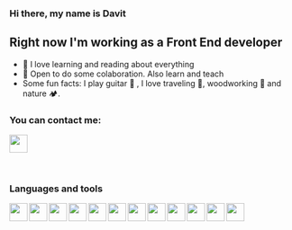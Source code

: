 ### Hi there, my name is Davit

## Right now I'm working as a Front End developer
- 📘 I love learning and reading about everything
- 🌱 Open to do some colaboration. Also learn and teach
- Some fun facts: I play guitar 🎸  , I love traveling 🎒, woodworking 🌳 and nature 🏕.

### You can contact me:
<a href="https://www.linkedin.com/in/david-boo"><img height="32" width="32" src="https://cdn.simpleicons.org/linkedin/_/eee" /></a>

<br>

### Languages and tools
<img align="left" height="32" width="32" src="https://cdn.simpleicons.org/visualstudiocode/eee/_">
<img align="left" height="32" width="32" src="https://cdn.simpleicons.org/html5/eee/_">
<img align="left" height="32" width="32" src="https://cdn.simpleicons.org/css3/eee/_">
<img align="left" height="32" width="32" src="https://cdn.simpleicons.org/javascript/eee/_">
<img align="left" height="32" width="32" src="https://cdn.simpleicons.org/react/eee/_">
<img align="left" height="32" width="32" src="https://cdn.simpleicons.org/node.js/eee/_">
<img align="left" height="32" width="32" src="https://cdn.simpleicons.org/express/eee/_">
<img align="left" height="32" width="32" src="https://cdn.simpleicons.org/wordpress/eee/_">
<img align="left" height="32" width="32" src="https://cdn.simpleicons.org/bootstrap/eee/_">
<img align="left" height="32" width="32" src="https://cdn.simpleicons.org/php/eee/_">
<img align="left" height="32" width="32" src="https://cdn.simpleicons.org/git/eee/_">
<img align="left" height="32" width="32" src="https://cdn.simpleicons.org/github/eee/_">